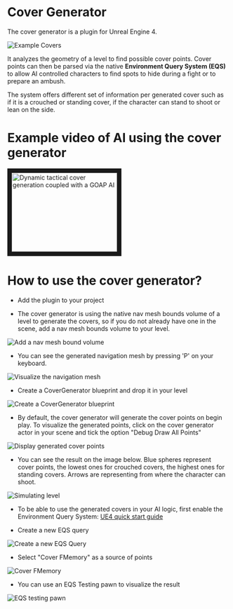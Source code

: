 # Cover Generator 

The cover generator is a plugin for Unreal Engine 4. 

![Example Covers](https://cloud.githubusercontent.com/assets/6062062/23833297/aba36c16-0743-11e7-9080-d3d6c121086f.gif)

It analyzes the geometry of a level to find possible cover points. Cover points can then be parsed via the native **Environment Query System (EQS)** to allow AI controlled characters to find spots to hide during a fight or to prepare an ambush.

The system offers different set of information per generated cover such as if it is a crouched or standing cover, if the character can stand to shoot or lean on the side.

# Example video of AI using the cover generator
<a href="http://www.youtube.com/watch?feature=player_embedded&v=igwEAeQFwhM
" target="_blank"><img src="http://img.youtube.com/vi/igwEAeQFwhM/0.jpg" 
alt="Dynamic tactical cover generation coupled with a GOAP AI " width="240" height="180" border="10" /></a>

# How to use the cover generator? 
- Add the plugin to your project

- The cover generator is using the native nav mesh bounds volume of a level to generate the covers, so if you do not already have one in the scene, add a nav mesh bounds volume to your level.

![Add a nav mesh bound volume](https://cloud.githubusercontent.com/assets/6062062/23832918/7c1c2ab4-073e-11e7-9bbe-1860f58f1a65.jpg)

- You can see the generated navigation mesh by pressing 'P' on your keyboard.

![Visualize the navigation mesh](https://cloud.githubusercontent.com/assets/6062062/23832943/cd750854-073e-11e7-8ef6-464449bf18a2.jpg)

- Create a CoverGenerator blueprint and drop it in your level

![Create a CoverGenerator blueprint](https://cloud.githubusercontent.com/assets/6062062/23832877/d51f40e8-073d-11e7-9ba2-04e13065fd29.jpg)

- By default, the cover generator will generate the cover points on begin play. To visualize the generated points, click on the cover generator actor in your scene and tick the option "Debug Draw All Points"

![Display generated cover points](https://cloud.githubusercontent.com/assets/6062062/23832977/5e7e1d54-073f-11e7-848d-9fad46882bfa.jpg
)

- You can see the result on the image below. Blue spheres represent cover points, the lowest ones for crouched covers, the highest ones for standing covers. Arrows are representing from where the character can shoot.


![Simulating level](https://cloud.githubusercontent.com/assets/6062062/23833001/c020b030-073f-11e7-832a-a8a5a8696790.jpg
)

- To be able to use the generated covers in your AI logic, first enable the Environment Query System: [UE4 quick start guide](https://docs.unrealengine.com/latest/INT/Engine/AI/EnvironmentQuerySystem/QuickStart/2/)

- Create a new EQS query

![Create a new EQS Query](https://cloud.githubusercontent.com/assets/6062062/23833001/c020b030-073f-11e7-832a-a8a5a8696790.jpg
)

- Select "Cover FMemory" as a source of points

![Cover FMemory](https://cloud.githubusercontent.com/assets/6062062/23833195/8ca307a0-0742-11e7-9fe7-433e4e9016f9.jpg
)

- You can use an EQS Testing pawn to visualize the result

![EQS testing pawn](https://cloud.githubusercontent.com/assets/6062062/23833170/3fce8e72-0742-11e7-8caf-d213aebed291.gif
)



